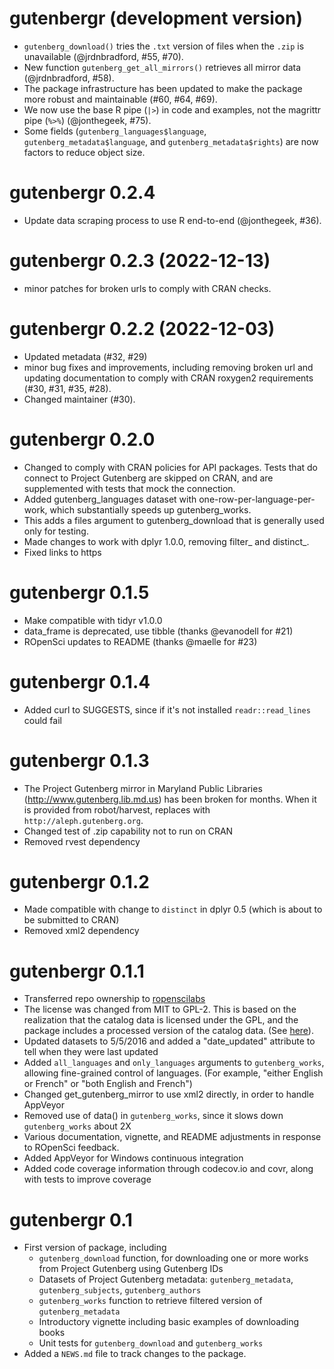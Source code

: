 # gutenbergr (development version)

* `gutenberg_download()` tries the `.txt` version of files when the `.zip` is unavailable (@jrdnbradford, #55, #70).
* New function `gutenberg_get_all_mirrors()` retrieves all mirror data (@jrdnbradford, #58).
* The package infrastructure has been updated to make the package more robust and maintainable (#60, #64, #69).
* We now use the base R pipe (`|>`) in code and examples, not the magrittr pipe (`%>%`) (@jonthegeek, #75).
* Some fields (`gutenberg_languages$language`, `gutenberg_metadata$language`, and `gutenberg_metadata$rights`) are now factors to reduce object size.

# gutenbergr 0.2.4

* Update data scraping process to use R end-to-end (@jonthegeek, #36).

# gutenbergr 0.2.3 (2022-12-13)

* minor patches for broken urls to comply with CRAN checks.

# gutenbergr 0.2.2 (2022-12-03)

* Updated metadata (#32, #29)
* minor bug fixes and improvements, including removing broken url and updating documentation to comply with CRAN roxygen2 requirements (#30, #31, #35, #28).
* Changed maintainer (#30).

# gutenbergr 0.2.0

* Changed to comply with CRAN policies for API packages. Tests that do connect to Project Gutenberg are skipped on CRAN, and are supplemented with tests that mock the connection.
* Added gutenberg_languages dataset with one-row-per-language-per-work, which substantially speeds up gutenberg_works.
* This adds a files argument to gutenberg_download that is generally used only for testing.
* Made changes to work with dplyr 1.0.0, removing filter_ and distinct_.
* Fixed links to https

# gutenbergr 0.1.5

* Make compatible with tidyr v1.0.0
* data_frame is deprecated, use tibble (thanks @evanodell for #21)
* ROpenSci updates to README (thanks @maelle for #23)

# gutenbergr 0.1.4

* Added curl to SUGGESTS, since if it's not installed `readr::read_lines` could fail

# gutenbergr 0.1.3

* The Project Gutenberg mirror in Maryland Public Libraries (http://www.gutenberg.lib.md.us) has been broken for months. When it is provided from robot/harvest, replaces with `http://aleph.gutenberg.org`.
* Changed test of .zip capability not to run on CRAN
* Removed rvest dependency

# gutenbergr 0.1.2

* Made compatible with change to `distinct` in dplyr 0.5 (which is about to be submitted to CRAN)
* Removed xml2 dependency

# gutenbergr 0.1.1

* Transferred repo ownership to [ropenscilabs](https://github.com/ropenscilabs)
* The license was changed from MIT to GPL-2. This is based on the realization that the catalog data is licensed under the GPL, and the package includes a processed version of the catalog data. (See [here](https://www.gutenberg.org/ebooks/offline_catalogs.html)).
* Updated datasets to 5/5/2016 and added a "date_updated" attribute to tell when they were last updated
* Added `all_languages` and `only_languages` arguments to `gutenberg_works`, allowing fine-grained control of languages. (For example, "either English or French" or "both English and French")
* Changed get_gutenberg_mirror to use xml2 directly, in order to handle AppVeyor
* Removed use of data() in `gutenberg_works`, since it slows down `gutenberg_works` about 2X
* Various documentation, vignette, and README adjustments in response to ROpenSci feedback.
* Added AppVeyor for Windows continuous integration
* Added code coverage information through codecov.io and covr, along with tests to improve coverage

# gutenbergr 0.1

* First version of package, including
  * `gutenberg_download` function, for downloading one or more works from Project Gutenberg using Gutenberg IDs
  * Datasets of Project Gutenberg metadata: `gutenberg_metadata`, `gutenberg_subjects`, `gutenberg_authors`
  * `gutenberg_works` function to retrieve filtered version of `gutenberg_metadata`
  * Introductory vignette including basic examples of downloading books
  * Unit tests for `gutenberg_download` and `gutenberg_works`
* Added a `NEWS.md` file to track changes to the package.
